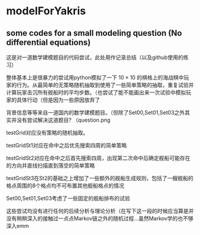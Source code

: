 # modelForYakris

## some codes for a small modeling question (No differential equations)

这是对一道数学建模题目的代码尝试，此处用作记录总结（以及github使用的练习）

整体基本上是很暴力的尝试用python模拟了一下 $10 \times 10$ 的棋格上的海战棋中玩家的行为。从最简单的无策略随机抽取到使用了一些简单策略的抽取，重复试验并计算玩家击沉所有舰船时的平均步数。（也尝试了能不能画出来一次试验中模拟玩家的具体行动（但是因为一些原因放弃了

背景信息等等来自一道国内的数学建模题目。（但除了Set00,Set01,Set03之外其实并没有尝试解决这道题目? （question.png

testGrid对应没有策略的随机抽取。

testGridSt1对应在命中之后优先搜索四周的简单策略

testGridSt2对应在命中之后首先搜索四周，出现第二次命中后确定舰船可能存在的方向并直线扫描直到落空的简单策略

testGridSt3在St2的基础之上增加了一些额外的舰船生成规则，包括了一艘舰船的格点周围的8个格点均不可布置其他舰船格点的情况

Set00,Set01,Set03考虑了一些固定的舰船排布的试验

这些尝试均没有进行任何的后续分析与理论分析（在写下这一段的时候应当算是并没有稍稍深入的接触过一点点Markov链之外的随机过程...虽然Markov学的也不够深入emm
